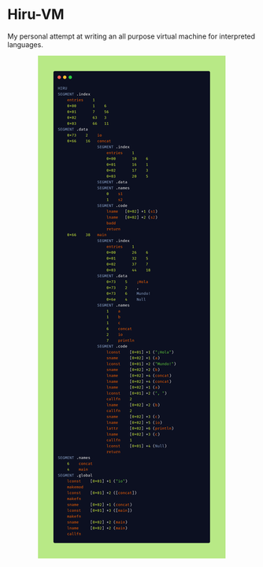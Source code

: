 # Hiru-VM
My personal attempt at writing an all purpose virtual machine for interpreted languages.
<div style="text-align:center"><img src="https://raw.githubusercontent.com/TaconeoMental/Hiru-VM/main/assets/assembly_example.png" /></div>
